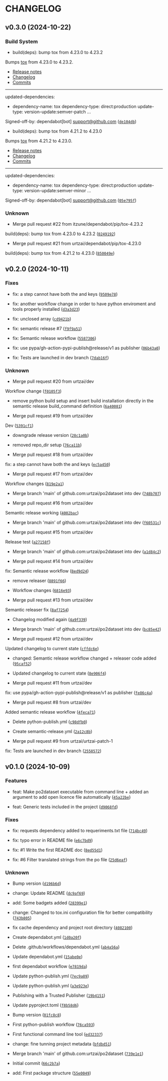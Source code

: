 # CHANGELOG


## v0.3.0 (2024-10-22)

### Build System

* build(deps): bump tox from 4.23.0 to 4.23.2

Bumps [tox](https://github.com/tox-dev/tox) from 4.23.0 to 4.23.2.
- [Release notes](https://github.com/tox-dev/tox/releases)
- [Changelog](https://github.com/tox-dev/tox/blob/main/docs/changelog.rst)
- [Commits](https://github.com/tox-dev/tox/compare/4.23.0...4.23.2)

---
updated-dependencies:
- dependency-name: tox
  dependency-type: direct:production
  update-type: version-update:semver-patch
...

Signed-off-by: dependabot[bot] <support@github.com> ([`de104db`](https://github.com/itzune/po2dataset/commit/de104dbde5d13c1a59b9db4a31750c67d7e135df))

* build(deps): bump tox from 4.21.2 to 4.23.0

Bumps [tox](https://github.com/tox-dev/tox) from 4.21.2 to 4.23.0.
- [Release notes](https://github.com/tox-dev/tox/releases)
- [Changelog](https://github.com/tox-dev/tox/blob/main/docs/changelog.rst)
- [Commits](https://github.com/tox-dev/tox/compare/4.21.2...4.23.0)

---
updated-dependencies:
- dependency-name: tox
  dependency-type: direct:production
  update-type: version-update:semver-minor
...

Signed-off-by: dependabot[bot] <support@github.com> ([`05e795f`](https://github.com/itzune/po2dataset/commit/05e795f30b44a3f648f3bda8beac681ff542bf99))

### Unknown

* Merge pull request #22 from itzune/dependabot/pip/tox-4.23.2

build(deps): bump tox from 4.23.0 to 4.23.2 ([`0249192`](https://github.com/itzune/po2dataset/commit/024919250012a2b7bd958e42bcc4dd00f0f3217b))

* Merge pull request #21 from urtzai/dependabot/pip/tox-4.23.0

build(deps): bump tox from 4.21.2 to 4.23.0 ([`850049e`](https://github.com/itzune/po2dataset/commit/850049e51bc669600f4ce7da3c3412e0ef9855b9))


## v0.2.0 (2024-10-11)

### Fixes

* fix: a step cannot have both the  and  keys ([`9509e78`](https://github.com/itzune/po2dataset/commit/9509e78f3ea3fe2350ad10b8f12e8763de262f9a))

* fix: another workflow change in order to have python enviroment and tools properly installed ([`d3a3d23`](https://github.com/itzune/po2dataset/commit/d3a3d235dc8d882ede8b1a310c5f634803710fa3))

* fix: unclosed array ([`cd9421b`](https://github.com/itzune/po2dataset/commit/cd9421b82dfc3fa4d9440a1f0e94c6861f2fa9d0))

* fix: semantic release #7 ([`f9f9a51`](https://github.com/itzune/po2dataset/commit/f9f9a515457a506f29a248e7e478c7ca23b5bb52))

* fix: Semantic release workflow ([`5587306`](https://github.com/itzune/po2dataset/commit/55873060fd3feefd59cd0f3291ed30ca92137fda))

* fix: use pypa/gh-action-pypi-publish@release/v1 as publisher ([`06b43a0`](https://github.com/itzune/po2dataset/commit/06b43a0435bd89569f39080689bb0261c344f6c7))

* fix: Tests are launched in dev branch ([`7dab16f`](https://github.com/itzune/po2dataset/commit/7dab16f68ee6ef844720aca1c925cf896c4b0f2c))

### Unknown

* Merge pull request #20 from urtzai/dev

Workflow change ([`f0105f3`](https://github.com/itzune/po2dataset/commit/f0105f3a3244d63a227d6984e9b3888342e8f4f8))

* remove python build setup and insert build installation directly in the semantic release build_command definition ([`6a40081`](https://github.com/itzune/po2dataset/commit/6a400815ba6d58955966fabb9ded336eb98bd36f))

* Merge pull request #19 from urtzai/dev

Dev ([`5391cf1`](https://github.com/itzune/po2dataset/commit/5391cf17a6ae70901ed9b8b4da25ec53c1413b1e))

* downgrade release version ([`28c1a0b`](https://github.com/itzune/po2dataset/commit/28c1a0bbb5808e3ec0ea515ef00e80370d9194fa))

* removed repo_dir setup ([`76ca11b`](https://github.com/itzune/po2dataset/commit/76ca11bdfa71b5a6523f94f02a67c935c3b073cc))

* Merge pull request #18 from urtzai/dev

fix: a step cannot have both the  and  keys ([`ec5a450`](https://github.com/itzune/po2dataset/commit/ec5a4502082598c94358d90fd32b586659725969))

* Merge pull request #17 from urtzai/dev

Workflow changes ([`819e2a1`](https://github.com/itzune/po2dataset/commit/819e2a1a1890ba4dc5b557fb800fcced5d3cb2c4))

* Merge branch 'main' of github.com:urtzai/po2dataset into dev ([`748b707`](https://github.com/itzune/po2dataset/commit/748b707f22cc4efe095ff5364f676845da7149e3))

* Merge pull request #16 from urtzai/dev

Semantic release working ([`4002bac`](https://github.com/itzune/po2dataset/commit/4002bac02edfcbf5c2278606b6ed729bf8071e15))

* Merge branch 'main' of github.com:urtzai/po2dataset into dev ([`f60531c`](https://github.com/itzune/po2dataset/commit/f60531c38e0a427bb865f7f532ae79f157b608f4))

* Merge pull request #15 from urtzai/dev

Release test ([`a27158f`](https://github.com/itzune/po2dataset/commit/a27158f61ab078dc582d7514883dde8920d52da9))

* Merge branch 'main' of github.com:urtzai/po2dataset into dev ([`a1d84c2`](https://github.com/itzune/po2dataset/commit/a1d84c2a4820cdba3e6386d7cb633c1a7d39e419))

* Merge pull request #14 from urtzai/dev

fix: Semantic release workflow ([`8ed9d24`](https://github.com/itzune/po2dataset/commit/8ed9d24b23df9651d1b16bc72ee6c3c02f6d20ad))

* remove releaser ([`8891f66`](https://github.com/itzune/po2dataset/commit/8891f66027e25e6f522d668c3b941980246210ac))

* Workflow changes ([`6816e93`](https://github.com/itzune/po2dataset/commit/6816e932790c927e36f72643414c1a1d3aaf3d63))

* Merge pull request #13 from urtzai/dev

Semantic releaser fix ([`8af7254`](https://github.com/itzune/po2dataset/commit/8af7254e7868e73f41ebd71a0ad6688dd5678333))

* Changelog modified again ([`4a9f339`](https://github.com/itzune/po2dataset/commit/4a9f339d8f45b16f0dc9cd12a9cdfdc708c61496))

* Merge branch 'main' of github.com:urtzai/po2dataset into dev ([`bc85e42`](https://github.com/itzune/po2dataset/commit/bc85e42e73aec8557eac9b689453bb050fa8068d))

* Merge pull request #12 from urtzai/dev

Updated changelog to current state ([`cffdc6e`](https://github.com/itzune/po2dataset/commit/cffdc6e5550f0dcf4542418c98bd19b6db1ab158))

* changed: Semantic release workflow changed + releaser code added ([`95caf52`](https://github.com/itzune/po2dataset/commit/95caf52daac223ce5d2971c09e441c8332e67d37))

* Updated changelog to current state ([`8e906f4`](https://github.com/itzune/po2dataset/commit/8e906f4a92fbabbea8fb1b9c6363459679a5bf8a))

* Merge pull request #11 from urtzai/dev

fix: use pypa/gh-action-pypi-publish@release/v1 as publisher ([`fe86c4a`](https://github.com/itzune/po2dataset/commit/fe86c4a9a1ca48b57b6d5a911eb3a866bc11861c))

* Merge pull request #8 from urtzai/dev

Added semantic release workflow ([`4feca71`](https://github.com/itzune/po2dataset/commit/4feca717447092190867b6870cd7e1dcb3481543))

* Delete python-publish.yml ([`c98dfb0`](https://github.com/itzune/po2dataset/commit/c98dfb07ab8cce3d9187a443ea83ee143b445c07))

* Create semantic-release.yml ([`2a12c8b`](https://github.com/itzune/po2dataset/commit/2a12c8b8f35af5d33d568858631f977232f757f6))

* Merge pull request #9 from urtzai/urtzai-patch-1

fix: Tests are launched in dev branch ([`2558572`](https://github.com/itzune/po2dataset/commit/2558572b28a2aebc50af1d66539fced1f255d8dc))


## v0.1.0 (2024-10-09)

### Features

* feat: Make po2dataset executable from command line + added an argument to add open licence file automatically ([`45a22be`](https://github.com/itzune/po2dataset/commit/45a22be3046f37c66e83e9c4d4bb03f9792f03fa))

* feat: Generic tests included in the project ([`d9068fd`](https://github.com/itzune/po2dataset/commit/d9068fdcfb8247efcbcd94026af9aba517e35ebf))

### Fixes

* fix: requests dependency added to requeriments.txt file ([`714bc49`](https://github.com/itzune/po2dataset/commit/714bc49d53df4ea226a120ea8ae4c82befec7370))

* fix: typo error in README file ([`e6c7bd9`](https://github.com/itzune/po2dataset/commit/e6c7bd94b9976e334bb87d6cef5a3648c75719ba))

* fix: #1 Write the first README doc ([`8ed55d1`](https://github.com/itzune/po2dataset/commit/8ed55d1b18b2e88a8738ccb233e8ddabc4215cbe))

* fix: #6 Filter translated strings from the po file ([`25d6eaf`](https://github.com/itzune/po2dataset/commit/25d6eaf6cf9f80ef3d8afe14525533998a6c1c67))

### Unknown

* Bump version ([`d196b6d`](https://github.com/itzune/po2dataset/commit/d196b6d49c879eef059c22a6e9abad9710f44420))

* change: Update README ([`dc9af69`](https://github.com/itzune/po2dataset/commit/dc9af69095fa46dd1393e322fca7b61cb6789a6d))

* add: Some badgets added ([`28399e1`](https://github.com/itzune/po2dataset/commit/28399e133e752726f0d96b8d55aaceefdce49a26))

* change: Changed to tox.ini configuration file for better compatibility ([`743b805`](https://github.com/itzune/po2dataset/commit/743b80555a43270620374f96df439b7318b1c2df))

* fix cache dependency and project root directory ([`4082100`](https://github.com/itzune/po2dataset/commit/40821009c139acdd9df93aa6e85b366ea6b8fa0a))

* Create dependabot.yml ([`1d0a20f`](https://github.com/itzune/po2dataset/commit/1d0a20fe77fc312160ca66ea9ee2f3098502da27))

* Delete .github/workflows/dependabot.yml ([`ab4a56a`](https://github.com/itzune/po2dataset/commit/ab4a56a9e412784fce6ddf33e9cd47b267c8e7d6))

* Update dependabot.yml ([`15abe0e`](https://github.com/itzune/po2dataset/commit/15abe0e8c23ac017aec449390e327ab37c24dd72))

* first dependabot workflow ([`e7819da`](https://github.com/itzune/po2dataset/commit/e7819da74dbc09c997c35afc342d9b834b6ad2e3))

* Update python-publish.yml ([`7ec9a89`](https://github.com/itzune/po2dataset/commit/7ec9a89dc82c1903db4e89fb2401434990b9653c))

* Update python-publish.yml ([`a3e923e`](https://github.com/itzune/po2dataset/commit/a3e923e479fcb75018a2699ae28b1cc474e4e308))

* Publishing with a Trusted Publisher ([`19b4151`](https://github.com/itzune/po2dataset/commit/19b41515b69d60a513d8ec9f2b7d698ff31412e3))

* Update pyproject.toml ([`f8b58d6`](https://github.com/itzune/po2dataset/commit/f8b58d6ce9be7ef6a2090f1f11ec7c5c474e0a8b))

* Bump version ([`01fc8c8`](https://github.com/itzune/po2dataset/commit/01fc8c860c5d2ca68a773041b6a42d4b099eac0e))

* First python-publish workflow ([`76ca593`](https://github.com/itzune/po2dataset/commit/76ca59367fb4ef5b4655808caa29e06a69adab59))

* First functional command line tool ([`ed32337`](https://github.com/itzune/po2dataset/commit/ed32337d87e364b896b20d10894b53e67aa164f1))

* change: fine tunning project metadata ([`bfdbd51`](https://github.com/itzune/po2dataset/commit/bfdbd51d46cfc4335c239a1438b65b46656a131d))

* Merge branch 'main' of github.com:urtzai/po2dataset ([`739e1e1`](https://github.com/itzune/po2dataset/commit/739e1e121e72fed40aa24ade385c348ba52c2d49))

* Initial commit ([`66c2b7a`](https://github.com/itzune/po2dataset/commit/66c2b7a38f1138cbf176ef7a2c82fda67240b01e))

* add: First package structure ([`55e0049`](https://github.com/itzune/po2dataset/commit/55e0049ebb258a77037964b15e8e6a274c3900f1))
